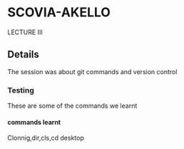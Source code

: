# SCOVIA-AKELLO
LECTURE III 
## Details
The session was about git commands and version control
### Testing
These are some of the commands we learnt
#### commands learnt
Clonnig,dir,cls,cd desktop
```

